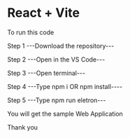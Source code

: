 # React + Vite

To run this code 

Step 1
---Download the repository---

Step 2
---Open in the VS Code---

Step 3
---Open terminal---

Step 4 
---Type npm i OR npm install----

Step 5
---Type npm run eletron---

You will get the sample Web Application

Thank you



